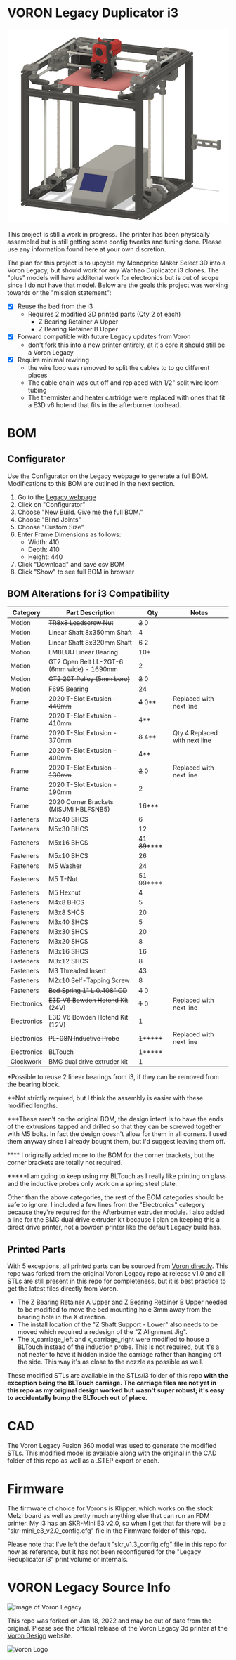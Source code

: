 # VORON Legacy Duplicator i3

![Mock-up Design of Voron Legacy Duplicator i3](images/Legacy-Duplicator-i3.png)

This project is still a work in progress. The printer has been physically assembled but is still getting some config tweaks and tuning done. Please use any information found here at your own discretion.

The plan for this project is to upcycle my Monoprice Maker Select 3D into a Voron Legacy, but should work for any Wanhao Duplicator i3 clones. The "plus" models will have additonal work for electronics but is out of scope since I do not have that model. Below are the goals this project was working towards or the "mission statement":

- [X] Reuse the bed from the i3
    - Requires 2 modified 3D printed parts (Qty 2 of each)
        - Z Bearing Retainer A Upper
        - Z Bearing Retainer B Upper
- [X] Forward compatible with future Legacy updates from Voron
    - don't fork this into a new printer entirely, at it's core it should still be a Voron Legacy
- [X] Require minimal rewiring
    - the wire loop was removed to split the cables to to go different places
    - The cable chain was cut off and replaced with 1/2" split wire loom tubing
    - The thermister and heater cartridge were replaced with ones that fit a E3D v6 hotend that fits in the afterburner toolhead.

# BOM 

## Configurator

Use the Configurator on the Legacy webpage to generate a full BOM. Modifications to this BOM are outlined in the next section.

1. Go to the [Legacy webpage](https://vorondesign.com/voron_legacy)
2. Click on "Configurator"
3. Choose "New Build. Give me the full BOM."
4. Choose "Blind Joints"
5. Choose "Custom Size"
6. Enter Frame Dimensions as follows:
    - Width: 410
    - Depth: 410
    - Height: 440
7. Click "Download" and save csv BOM
8. Click "Show" to see full BOM in browser

## BOM Alterations for i3 Compatibility

| Category      | Part Description                                | Qty                        | Notes                         |
| ------------- | ----------------------------------------------- | -------------------------- |------------------------------ |
| Motion        | <strike>TR8x8 Leadscrew Nut</strike>            | <strike>2</strike> 0       |                               |
| Motion        | Linear Shaft 8x350mm Shaft                      | 4                          |                               |
| Motion        | Linear Shaft 8x320mm Shaft                      | <strike>6</strike> 2       |                               |
| Motion        | LM8LUU Linear Bearing                           | 10*                        |                               |
| Motion        | GT2 Open Belt LL-2GT-6 (6mm wide) - 1690mm      | 2                          |                               |
| Motion        | <strike>GT2 20T Pulley (5mm bore)</strike>      | <strike>2</strike> 0       |                               |
| Motion        | F695 Bearing                                    | 24                         |                               |
| Frame         | <strike>2020 T-Slot Extusion - 440mm</strike>   | <strike>4</strike> 0**     | Replaced with next line       |
| Frame         | 2020 T-Slot Extusion - 410mm                    | 4**                        |                               |
| Frame         | 2020 T-Slot Extusion - 370mm                    | <strike>8</strike> 4**     | Qty 4 Replaced with next line |
| Frame         | 2020 T-Slot Extusion - 400mm                    | 4**                        |                               |
| Frame         | <strike>2020 T-Slot Extusion - 130mm</strike>   | <strike>2</strike> 0       | Replaced with next line       |
| Frame         | 2020 T-Slot Extusion - 190mm                    | 2                          |                               |
| Frame         | 2020 Corner Brackets (MiSUMi HBLFSNB5)          | 16***                      |                               |
| Fasteners     | M5x40 SHCS                                      | 6                          |                               |
| Fasteners     | M5x30 BHCS                                      | 12                         |                               |
| Fasteners     | M5x16 BHCS                                      | 41 <strike>89</strike>**** |                               |
| Fasteners     | M5x10 BHCS                                      | 26                         |                               |
| Fasteners     | M5 Washer                                       | 24                         |                               |
| Fasteners     | M5 T-Nut                                        | 51 <strike>99</strike>**** |                               |
| Fasteners     | M5 Hexnut                                       | 4                          |                               |
| Fasteners     | M4x8 BHCS                                       | 5                          |                               |
| Fasteners     | M3x8 SHCS                                       | 20                         |                               |
| Fasteners     | M3x40 SHCS                                      | 5                          |                               |
| Fasteners     | M3x30 SHCS                                      | 20                         |                               |
| Fasteners     | M3x20 SHCS                                      | 8                          |                               |
| Fasteners     | M3x16 SHCS                                      | 16                         |                               |
| Fasteners     | M3x12 SHCS                                      | 8                          |                               |
| Fasteners     | M3 Threaded Insert                              | 43                         |                               |
| Fasteners     | M2x10 Self-Tapping Screw                        | 8                          |                               |
| Fasteners     | <strike>Bed Spring 1" L 0.408" OD</strike>      | <strike>4</strike> 0       |                               | 
| Electronics   | <strike>E3D V6 Bowden Hotend Kit (24V)</strike> | <strike>1</strike> 0       | Replaced with next line       | 
| Electronics   | E3D V6 Bowden Hotend Kit (12V)                  | 1                          |                               | 
| Electronics   | <strike>PL-08N Inductive Probe</strike>         | <strike>1*****</strike>    | Replaced with next line       |
| Electronics   | BLTouch                                         | 1*****                     |                               |
| Clockwork     | BMG dual drive extruder kit                     | 1                          |                               | 

&ast;Possible to reuse 2 linear bearings from i3, if they can be removed from the bearing block.

&ast;&ast;Not strictly required, but I think the assembly is easier with these modified lengths.

&ast;&ast;&ast;These aren't on the original BOM, the design intent is to have the ends of the extrusions tapped and drilled so that they can be screwed together with M5 bolts. In fact the design doesn't allow for them in all corners. I used them anyway since I already bought them, but I'd suggest leaving them off.

&ast;&ast;&ast;&ast; I originally added more to the BOM for the corner brackets, but the corner brackets are totally not required. 

&ast;&ast;&ast;&ast;&ast;I am going to keep using my BLTouch as I really like printing on glass and the inductive probes only work on a spring steel plate.

Other than the above categories, the rest of the BOM categories should be safe to ignore. I included a few lines from the "Electronics" category because they're required for the Afterburner extruder module. I also added a line for the BMG dual drive extruder kit because I plan on keeping this a direct drive printer, not a bowden printer like the default Legacy build has.

## Printed Parts

With 5 exceptions, all printed parts can be sourced from [Voron directly](https://github.com/VoronDesign/Voron-Legacy/releases/tag/V1.0). This repo was forked from the original Voron Legacy repo at release v1.0 and all STLs are still present in this repo for completeness, but it is best practice to get the latest files directly from Voron.

- The Z Bearing Retainer A Upper and Z Bearing Retainer B Upper needed to be modified to move the bed mounting hole 3mm away from the bearing hole in the X direction.
- The install location of the "Z Shaft Support - Lower" also needs to be moved which required a redesign of the "Z Alignment Jig".
- The x_carriage_left and x_carriage_right were modified to house a BLTouch instead of the induction probe. This is not required, but it's a not neater to have it hidden inside the carriage rather than hanging off the side. This way it's as close to the nozzle as possible as well. 

These modified STLs are available in the STLs/i3 folder of this repo **with the exception being the BLTouch carriage. The carriage files are not yet in this repo as my original design worked but wasn't super robust; it's easy to accidentally bump the BLTouch out of place.**

# CAD

The Voron Legacy Fusion 360 model was used to generate the modified STLs. This modified model is available along with the original in the CAD folder of this repo as well as a .STEP export or each.

# Firmware

The firmware of choice for Vorons is Klipper, which works on the stock Melzi board as well as pretty much anything else that can run an FDM printer. My i3 has an SKR-Mini E3 v2.0, so when I get that far there will be a "skr-mini_e3_v2.0_config.cfg" file in the Firmware folder of this repo. 

Please note that I've left the default "skr_v1.3_config.cfg" file in this repo for now as reference, but it has not been reconfigured for the "Legacy Reduplicator i3" print volume or internals.

# VORON Legacy Source Info

![Image of Voron Legacy](https://vorondesign.com/images/voron_legacy_bg.jpg)

This repo was forked on Jan 18, 2022 and may be out of date from the original. Please see the official release of the Voron Legacy 3d printer at the [Voron Design]( http://vorondesign.com/voron_legacy) website.

![Voron Logo](https://vorondesign.com/images/voron_design_logo.png)
